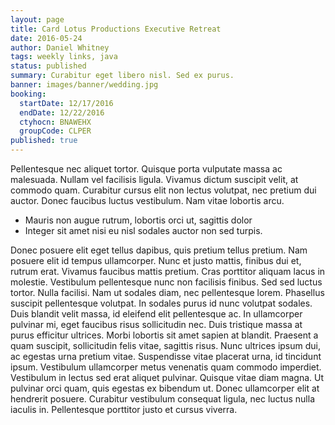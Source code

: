 ```yaml
---
layout: page
title: Card Lotus Productions Executive Retreat
date: 2016-05-24
author: Daniel Whitney
tags: weekly links, java
status: published
summary: Curabitur eget libero nisl. Sed ex purus.
banner: images/banner/wedding.jpg
booking:
  startDate: 12/17/2016
  endDate: 12/22/2016
  ctyhocn: BNAWEHX
  groupCode: CLPER
published: true
---
```

Pellentesque nec aliquet tortor. Quisque porta vulputate massa ac malesuada. Nullam vel facilisis ligula. Vivamus dictum suscipit velit, at commodo quam. Curabitur cursus elit non lectus volutpat, nec pretium dui auctor. Donec faucibus luctus vestibulum. Nam vitae lobortis arcu.

* Mauris non augue rutrum, lobortis orci ut, sagittis dolor
* Integer sit amet nisi eu nisl sodales auctor non sed turpis.

Donec posuere elit eget tellus dapibus, quis pretium tellus pretium. Nam posuere elit id tempus ullamcorper. Nunc et justo mattis, finibus dui et, rutrum erat. Vivamus faucibus mattis pretium. Cras porttitor aliquam lacus in molestie. Vestibulum pellentesque nunc non facilisis finibus. Sed sed luctus tortor. Nulla facilisi. Nam ut sodales diam, nec pellentesque lorem. Phasellus suscipit pellentesque volutpat. In sodales purus id nunc volutpat sodales. Duis blandit velit massa, id eleifend elit pellentesque ac. In ullamcorper pulvinar mi, eget faucibus risus sollicitudin nec. Duis tristique massa at purus efficitur ultrices.
Morbi lobortis sit amet sapien at blandit. Praesent a quam suscipit, sollicitudin felis vitae, sagittis risus. Nunc ultrices ipsum dui, ac egestas urna pretium vitae. Suspendisse vitae placerat urna, id tincidunt ipsum. Vestibulum ullamcorper metus venenatis quam commodo imperdiet. Vestibulum in lectus sed erat aliquet pulvinar. Quisque vitae diam magna. Ut pulvinar orci quam, quis egestas ex bibendum ut. Donec ullamcorper elit at hendrerit posuere. Curabitur vestibulum consequat ligula, nec luctus nulla iaculis in. Pellentesque porttitor justo et cursus viverra.

